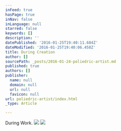 ```yaml
---
inFeed: true
hasPage: true
inNav: false
inLanguage: null
starred: false
keywords: []
description: ''
datePublished: '2016-01-25T19:40:11.684Z'
dateModified: '2016-01-25T19:40:06.458Z'
title: During Creation
author: []
sourcePath: _posts/2016-01-24-poliedric-artist.md
published: true
authors: []
publisher:
  name: null
  domain: null
  url: null
  favicon: null
url: poliedric-artist/index.html
_type: Article

---
```

During Work.
![](https://the-grid-user-content.s3-us-west-2.amazonaws.com/179cca9d-3a8e-4f27-ab35-de86811773eb.jpg)
![](https://the-grid-user-content.s3-us-west-2.amazonaws.com/60b24d0a-fc36-4da5-b230-9a89db1685fd.jpg)